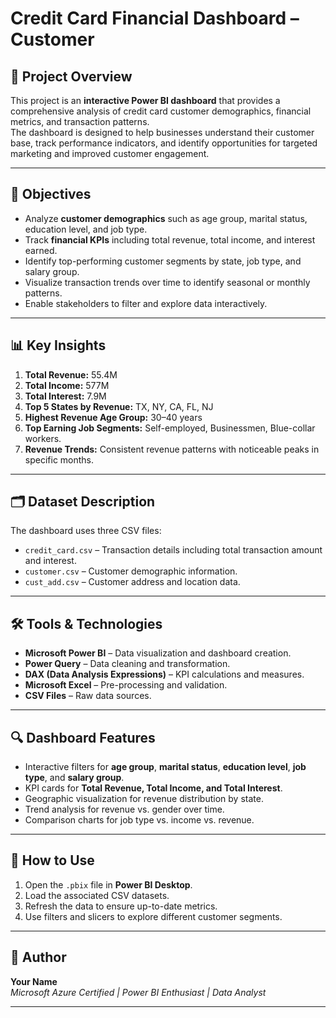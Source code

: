 # Credit Card Financial Dashboard – Customer

## 📌 Project Overview
This project is an **interactive Power BI dashboard** that provides a comprehensive analysis of credit card customer demographics, financial metrics, and transaction patterns.  
The dashboard is designed to help businesses understand their customer base, track performance indicators, and identify opportunities for targeted marketing and improved customer engagement.

---

## 🎯 Objectives
- Analyze **customer demographics** such as age group, marital status, education level, and job type.
- Track **financial KPIs** including total revenue, total income, and interest earned.
- Identify top-performing customer segments by state, job type, and salary group.
- Visualize transaction trends over time to identify seasonal or monthly patterns.
- Enable stakeholders to filter and explore data interactively.

---

## 📊 Key Insights
1. **Total Revenue:** 55.4M  
2. **Total Income:** 577M  
3. **Total Interest:** 7.9M  
4. **Top 5 States by Revenue:** TX, NY, CA, FL, NJ  
5. **Highest Revenue Age Group:** 30–40 years  
6. **Top Earning Job Segments:** Self-employed, Businessmen, Blue-collar workers.  
7. **Revenue Trends:** Consistent revenue patterns with noticeable peaks in specific months.

---

## 🗂 Dataset Description
The dashboard uses three CSV files:
- `credit_card.csv` – Transaction details including total transaction amount and interest.
- `customer.csv` – Customer demographic information.
- `cust_add.csv` – Customer address and location data.

---

## 🛠 Tools & Technologies
- **Microsoft Power BI** – Data visualization and dashboard creation.
- **Power Query** – Data cleaning and transformation.
- **DAX (Data Analysis Expressions)** – KPI calculations and measures.
- **Microsoft Excel** – Pre-processing and validation.
- **CSV Files** – Raw data sources.

---

## 🔍 Dashboard Features
- Interactive filters for **age group**, **marital status**, **education level**, **job type**, and **salary group**.
- KPI cards for **Total Revenue, Total Income, and Total Interest**.
- Geographic visualization for revenue distribution by state.
- Trend analysis for revenue vs. gender over time.
- Comparison charts for job type vs. income vs. revenue.

---

## 📁 How to Use
1. Open the `.pbix` file in **Power BI Desktop**.
2. Load the associated CSV datasets.
3. Refresh the data to ensure up-to-date metrics.
4. Use filters and slicers to explore different customer segments.

---

## 📜 Author
**Your Name**  
*Microsoft Azure Certified | Power BI Enthusiast | Data Analyst*

---

